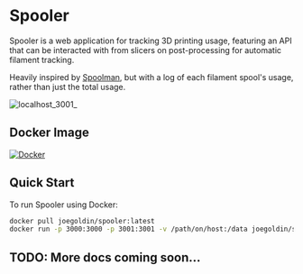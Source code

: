 # Spooler

Spooler is a web application for tracking 3D printing usage, featuring an API that can be interacted with from slicers on post-processing for automatic filament tracking.

Heavily inspired by [Spoolman](https://github.com/Donkie/Spoolman), but with a log of each filament spool's usage, rather than just the total usage.

![localhost_3001_](https://github.com/joegoldin/spooler/assets/1571956/db1a2417-056d-45db-9bba-0d3869e9bd17)

## Docker Image

[![Docker](https://img.shields.io/docker/image-size/joegoldin/spooler/latest)](https://hub.docker.com/r/joegoldin/spooler)

## Quick Start

To run Spooler using Docker:

```bash
docker pull joegoldin/spooler:latest
docker run -p 3000:3000 -p 3001:3001 -v /path/on/host:/data joegoldin/spooler
```

## TODO: More docs coming soon...
